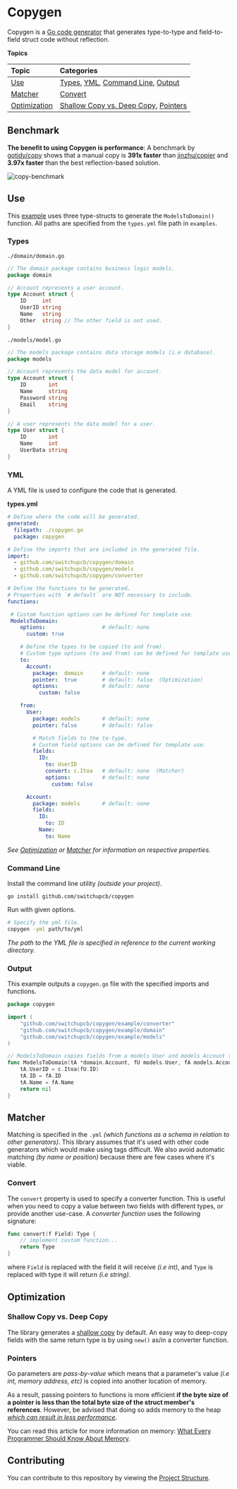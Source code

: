 # Copygen

Copygen is a [Go code generator](https://github.com/gophersgang/go-codegen) that generates type-to-type and field-to-field struct code without reflection.

**Topics**

| Topic                         | Categories                                                                      |
| :---------------------------- | :------------------------------------------------------------------------------ |
| [Use](#use)                   | [Types](#types), [YML](#yml), [Command Line](#command-line), [Output](#output)  |
| [Matcher](#matcher)           | [Convert](#convert)                                                             |
| [Optimization](#optimization) | [Shallow Copy vs. Deep Copy](#shallow-copy-vs-deep-copy), [Pointers](#pointers) |

## Benchmark

**The benefit to using Copygen is performance**: A benchmark by [gotidy/copy](https://github.com/gotidy/copy#benchmark) shows that a manual copy is **391x faster** than [jinzhu/copier](https://github.com/jinzhu/copier) and **3.97x faster** than the best reflection-based solution.

![copy-benchmark](https://image.prntscr.com/image/-AcdCKSQSiqmrJ4KAW_ODg.png)

## Use

This [example](https://github.com/switchupcb/copygen/blob/main/example) uses three type-structs to generate the `ModelsToDomain()` function. All paths are specified from the `types.yml` file path in `examples`.

### Types

`./domain/domain.go`

```go
// The domain package contains business logic models.
package domain

// Account represents a user account.
type Account struct {
	ID     int
	UserID string
	Name   string
	Other  string // The other field is not used.
}
```

`./models/model.go`

```go
// The models package contains data storage models (i.e database).
package models

// Account represents the data model for account.
type Account struct {
	ID       int
	Name     string
	Password string
	Email    string
}

// A user represents the data model for a user.
type User struct {
	ID       int
	Name     int
	UserData string
}
```

### YML

A YML file is used to configure the code that is generated.

**types.yml**

```yml
# Define where the code will be generated.
generated:
  filepath: ./copygen.go
  package: copygen

# Define the imports that are included in the generated file.
import:
  - github.com/switchupcb/copygen/domain
  - github.com/switchupcb/copygen/models
  - github.com/switchupcb/copygen/converter

# Define the functions to be generated.
# Properties with `# default` are NOT necessary to include.
functions:

 # Custom function options can be defined for template use.
 ModelsToDomain:
    options:                  # default: none
      custom: true

    # Define the types to be copied (to and from).
    # Custom type options (to and from) can be defined for template use.
    to:
      Account:
        package:  domain      # default: none
        pointer:  true        # default: false  (Optimization) 
        options:              # default: none
          custom: false

    from:
      User:
        package: models       # default: none
        pointer: false        # default: false

        # Match fields to the to-type.
        # Custom field options can be defined for template use.
        fields:
          ID:
            to: UserID
            convert: c.Itoa   # default: none  (Matcher)
            options:          # default: none
              custom: false

      Account:
        package: models       # default: none
        fields:
          ID:
            to: ID
          Name:
            to: Name
```

_See [Optimization](https://github.com/switchupcb/copygen#Optimization) or [Matcher](https://github.com/switchupcb/copygen#matcher) for information on respective properties._

### Command Line

Install the command line utility _(outside your project)_.

```
go install github.com/switchupcb/copygen
```

Run with given options.

```bash
# Specify the yml file.
copygen -yml path/to/yml
```

_The path to the YML file is specified in reference to the current working directory._

### Output

This example outputs a `copygen.go` file with the specified imports and functions.

```go
package copygen

import (
	"github.com/switchupcb/copygen/example/converter"
	"github.com/switchupcb/copygen/example/domain"
	"github.com/switchupcb/copygen/example/models"
)

// ModelsToDomain copies fields from a models User and models Account to a domain Account.
func ModelsToDomain(tA *domain.Account, fU models.User, fA models.Account) error {
	tA.UserID = c.Itoa(fU.ID)
	tA.ID = fA.ID
	tA.Name = fA.Name
	return nil
}
```

## Matcher

Matching is specified in the `.yml` _(which functions as a schema in relation to other generators)_. This library assumes that it's used with other code generators which would make using tags difficult. We also avoid automatic matching _(by name or position)_ because there are few cases where it's viable.

### Convert

The `convert` property is used to specify a converter function. This is useful when you need to copy a value between two fields with different types, or provide another use-case. A _converter function_ uses the following signature:

```go
func convert(f Field) Type {
    // implement custom function...
    return Type
}
```

where `Field` is replaced with the field it will receive _(i.e int)_, and `Type` is replaced with type it will return _(i.e string)_.

## Optimization 

### Shallow Copy vs. Deep Copy
The library generates a [shallow copy](https://en.m.wikipedia.org/wiki/Object_copying#Shallow_copy) by default. An easy way to deep-copy fields with the same return type is by using `new()` as/in a converter function.

### Pointers
Go parameters are _pass-by-value_ which means that a parameter's value _(i.e int, memory address, etc)_ is copied into another location of memory.

As a result, passing pointers to functions is more efficient **if the byte size of a pointer is less than the total byte size of the struct member's references**. However, be advised that doing so adds memory to the heap _[which can result in less performance](https://medium.com/@vCabbage/go-are-pointers-a-performance-optimization-a95840d3ef85)_. 

You can read this article for more information on memory: [What Every Programmer Should Know About Memory](https://lwn.net/Articles/250967/).

## Contributing

You can contribute to this repository by viewing the [Project Structure](CONTRIBUTING.md).
